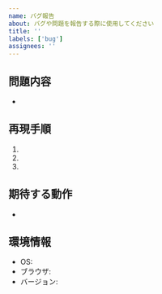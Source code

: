 ```yaml
---
name: バグ報告
about: バグや問題を報告する際に使用してください
title: ''
labels: ['bug']
assignees: ''
---
```


## 問題内容
<!-- 発生している問題や不具合について詳しく記述してください -->
-

## 再現手順
<!-- バグを再現するための手順を番号付きで記述してください -->
1.
2.
3.

## 期待する動作
<!-- 正常に動作した場合にどうなるべきかを記述してください -->
-

## 環境情報
<!-- OS、ブラウザ、バージョンなど関連する環境情報を記述してください -->
- OS:
- ブラウザ:
- バージョン:
